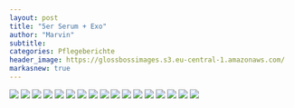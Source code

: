 ```yaml
---
layout: post
title: "5er Serum + Exo"
author: "Marvin"
subtitle: 
categories: Pflegeberichte
header_image: https://glossbossimages.s3.eu-central-1.amazonaws.com/
markasnew: true
---
```


![](https://glossbossimages.s3.eu-central-1.amazonaws.com/marvin/bmw5er-serum-exo/P1020869.JPG)
![](https://glossbossimages.s3.eu-central-1.amazonaws.com/marvin/bmw5er-serum-exo/P1020870.JPG)
![](https://glossbossimages.s3.eu-central-1.amazonaws.com/marvin/bmw5er-serum-exo/P1020871.JPG)
![](https://glossbossimages.s3.eu-central-1.amazonaws.com/marvin/bmw5er-serum-exo/P1020872.JPG)
![](https://glossbossimages.s3.eu-central-1.amazonaws.com/marvin/bmw5er-serum-exo/P1020873.JPG)
![](https://glossbossimages.s3.eu-central-1.amazonaws.com/marvin/bmw5er-serum-exo/P1020874.JPG)
![](https://glossbossimages.s3.eu-central-1.amazonaws.com/marvin/bmw5er-serum-exo/P1020875.JPG)
![](https://glossbossimages.s3.eu-central-1.amazonaws.com/marvin/bmw5er-serum-exo/P1020876.JPG)
![](https://glossbossimages.s3.eu-central-1.amazonaws.com/marvin/bmw5er-serum-exo/P1020877.JPG)
![](https://glossbossimages.s3.eu-central-1.amazonaws.com/marvin/bmw5er-serum-exo/P1020878.JPG)
![](https://glossbossimages.s3.eu-central-1.amazonaws.com/marvin/bmw5er-serum-exo/P1020879.JPG)
![](https://glossbossimages.s3.eu-central-1.amazonaws.com/marvin/bmw5er-serum-exo/P1020880.JPG)
![](https://glossbossimages.s3.eu-central-1.amazonaws.com/marvin/bmw5er-serum-exo/P1020881.JPG)
![](https://glossbossimages.s3.eu-central-1.amazonaws.com/marvin/bmw5er-serum-exo/P1020882.JPG)
![](https://glossbossimages.s3.eu-central-1.amazonaws.com/marvin/bmw5er-serum-exo/P1020883.JPG)
![](https://glossbossimages.s3.eu-central-1.amazonaws.com/marvin/bmw5er-serum-exo/P1020884.JPG)
![](https://glossbossimages.s3.eu-central-1.amazonaws.com/marvin/bmw5er-serum-exo/P1020885.JPG)
